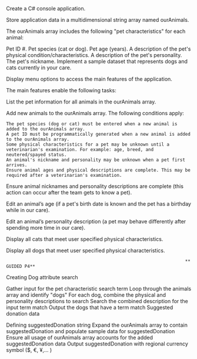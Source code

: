 Create a C# console application.

Store application data in a multidimensional string array named ourAnimals.

The ourAnimals array includes the following "pet characteristics" for each animal:

  Pet ID #.
  Pet species (cat or dog).
  Pet age (years).
  A description of the pet's physical condition/characteristics.
  A description of the pet's personality.
  The pet's nickname.
  Implement a sample dataset that represents dogs and cats currently in your care.

Display menu options to access the main features of the application.

The main features enable the following tasks:

  List the pet information for all animals in the ourAnimals array.
  
  Add new animals to the ourAnimals array. The following conditions apply:

    The pet species (dog or cat) must be entered when a new animal is added to the ourAnimals array.
    A pet ID must be programmatically generated when a new animal is added to the ourAnimals array.
    Some physical characteristics for a pet may be unknown until a veterinarian's examination. For example: age, breed, and neutered/spayed status.
    An animal's nickname and personality may be unknown when a pet first arrives.
    Ensure animal ages and physical descriptions are complete. This may be required after a veterinarian's examination.

  Ensure animal nicknames and personality descriptions are complete (this action can occur after the team gets to know a pet).
  
  Edit an animal’s age (if a pet's birth date is known and the pet has a birthday while in our care).
  
  Edit an animal’s personality description (a pet may behave differently after spending more time in our care).
  
  Display all cats that meet user specified physical characteristics.
  
  Display all dogs that meet user specified physical characteristics.

                                                                        ** GUIDED P4**
Creating Dog attribute search

Gather input for the pet characteristic search term Loop through the animals array and identify "dogs" For each dog, combine the physical and personality descriptions to search Search the combined description for the input term match Output the dogs that have a term match Suggested donation data

Defining suggestedDonation string Expand the ourAnimals array to contain suggestedDonation and populate sample data for suggestedDonation Ensure all usage of ourAnimals array accounts for the added suggestedDonation data Output suggestedDonation with regional currency symbol ($, €, ¥,... )
